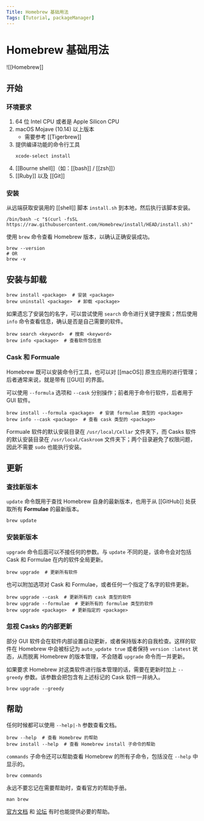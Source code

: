 ```yaml
---
Title: Homebrew 基础用法
Tags: [Tutorial, packageManager]
---
```


# Homebrew 基础用法

![[Homebrew]]

## 开始

### 环境要求

1. 64 位 Intel CPU 或者是 Apple Silicon CPU
2. macOS Mojave (10.14) 以上版本
    - 需要参考 [[Tigerbrew]]
3. 提供编译功能的命令行工具
    ```shell
    xcode-select install
    ```
4. [[Bourne shell]]（如：[[bash]] / [[zsh]]）
5. [[Ruby]] 以及 [[Git]]

### 安装

从远端获取安装用的 [[shell]] 脚本 `install.sh` 到本地，然后执行该脚本安装。

```shell
/bin/bash -c "$(curl -fsSL https://raw.githubusercontent.com/Homebrew/install/HEAD/install.sh)"
```

使用 `brew` 命令查看 Homebrew 版本，以确认正确安装成功。

```shell
brew --version
# OR
brew -v
```

## 安装与卸载

```shell
brew install <package>  # 安装 <package>
brew uninstall <package>  # 卸载 <package>
```

如果遗忘了安装包的名字，可以尝试使用 `search` 命令进行关键字搜索；然后使用 `info` 命令查看信息，确认是否是自己需要的软件。

```shell
brew search <keyword>  # 搜索 <keyword>
brew info <package>  # 查看软件包信息
```

### Cask 和 Formuale

Homebrew 既可以安装命令行工具，也可以对 [[macOS]] 原生应用的进行管理；后者通常来说，就是带有 [[GUI]] 的界面。

可以使用 `--formula` 选项和 `--cask` 分别操作；前者用于命令行软件，后者用于 GUI 软件。

```shell
brew install --formula <package>  # 安装 formulae 类型的 <package>
brew info --cask <package>  # 查看 cask 类型的 <package>
```

Formuale 软件的默认安装目录在 `/usr/local/Cellar` 文件夹下，而 Casks 软件的默认安装目录在 `/usr/local/Caskroom` 文件夹下；两个目录避免了权限问题，因此不需要 `sudo` 也能执行安装。

## 更新

### 查找新版本

`update` 命令既用于查找 Homebrew 自身的最新版本，也用于从 [[GitHub]] 处获取所有 **Formulae** 的最新版本。

```shell
brew update
```

### 安装新版本

`upgrade` 命令后面可以不接任何的参数。与 `update` 不同的是，该命令会对包括 Cask 和 Formulae 在内的软件全局更新。

```shell
brew upgrade  # 更新所有软件
```

也可以附加选项对 Cask 和 Formulae，或者任何一个指定了名字的软件更新。

```shell
brew upgrade --cask  # 更新所有的 cask 类型的软件
brew upgrade --formulae  # 更新所有的 formulae 类型的软件
brew upgrade <package>  # 更新指定的 <package>
```

### 忽视 Casks 的内部更新

部分 GUI 软件会在软件内部设置自动更新，或者保持版本的自我检查。这样的软件在 Homebrew 中会被标记为 `auto_update true` 或者保持 `version :latest` 状态，从而脱离 Homebrew 的版本管理，不会随着 `upgrade` 命令而一并更新。

如果要求 Homebrew 对这类软件进行版本管理的话，需要在更新时加上 `--greedy` 参数。该参数会把包含有上述标记的 Cask 软件一并纳入。

```shell
brew upgrade --greedy
```

## 帮助

任何时候都可以使用 `--help|-h` 参数查看文档。

```shell
brew --help  # 查看 Homebrew 的帮助
brew install --help  # 查看 Homebrew install 子命令的帮助
```

`commands` 子命令还可以帮助查看 Homebrew 的所有子命令，包括没在 `--help` 中显示的。

```shell
brew commands
```

永远不要忘记在需要帮助时，查看官方的帮助手册。

```shell
man brew
```

[官方文档](https://docs.brew.sh/) 和 [论坛](https://github.com/Homebrew/discussions/discussions) 有时也能提供必要的帮助。